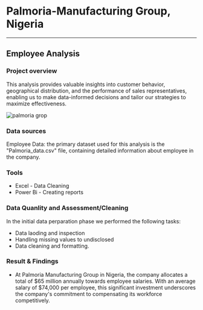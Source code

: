 # Palmoria-Manufacturing Group, Nigeria 
---
## Employee Analysis 

### Project overview 

This analysis provides valuable insights into customer behavior, geographical distribution, and the performance of sales representatives, enabling us to make data-informed decisions and tailor our strategies to maximize effectiveness.

![palmoria grop](https://github.com/user-attachments/assets/c32486fe-4988-4050-867d-a4149b7aa3a6)

### Data sources 

Employee Data: the primary dataset used for this analysis is the "Palmoria_data.csv" file, containing detailed information about employee in the company.

### Tools

- Excel - Data Cleaning 
- Power Bi - Creating reports

### Data Quanlity and Assessment/Cleaning 

In the initial data perparation phase we performed the following tasks:

- Data laoding and inspection
- Handling missing values to undisclosed
- Data cleaning and formatting.

### Result & Findings

- At Palmoria Manufacturing Group in Nigeria, the company allocates a total of $65 million annually towards employee salaries. With an average salary of $74,000 per employee, this significant investment underscores the company's commitment to compensating its workforce competitively.


 





  
